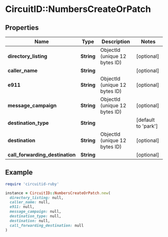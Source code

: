 # CircuitID::NumbersCreateOrPatch

## Properties

| Name | Type | Description | Notes |
| ---- | ---- | ----------- | ----- |
| **directory_listing** | **String** | ObjectId (unique 12 bytes ID) | [optional] |
| **caller_name** | **String** |  | [optional] |
| **e911** | **String** | ObjectId (unique 12 bytes ID) | [optional] |
| **message_campaign** | **String** | ObjectId (unique 12 bytes ID) | [optional] |
| **destination_type** | **String** |  | [default to &#39;park&#39;] |
| **destination** | **String** | ObjectId (unique 12 bytes ID) | [optional] |
| **call_forwarding_destination** | **String** |  | [optional] |

## Example

```ruby
require 'circuitid-ruby'

instance = CircuitID::NumbersCreateOrPatch.new(
  directory_listing: null,
  caller_name: null,
  e911: null,
  message_campaign: null,
  destination_type: null,
  destination: null,
  call_forwarding_destination: null
)
```

